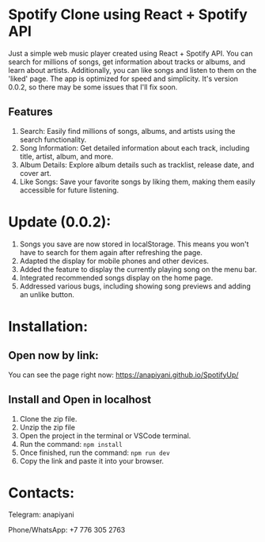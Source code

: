 # Spotify Clone using React + Spotify API
Just a simple web music player created using React + Spotify API. You can search for millions of songs, get information about tracks or albums, and learn about artists. Additionally, you can like songs and listen to them on the 'liked' page. The app is optimized for speed and simplicity. It's version 0.0.2, so there may be some issues that I'll fix soon.

## Features
1. Search: Easily find millions of songs, albums, and artists using the search functionality.
2. Song Information: Get detailed information about each track, including title, artist, album, and more.
3. Album Details: Explore album details such as tracklist, release date, and cover art.
4. Like Songs: Save your favorite songs by liking them, making them easily accessible for future listening.

# Update (0.0.2):
1. Songs you save are now stored in localStorage. This means you won't have to search for them again after refreshing the page.
2. Adapted the display for mobile phones and other devices.
3. Added the feature to display the currently playing song on the menu bar.
4. Integrated recommended songs display on the home page.
5. Addressed various bugs, including showing song previews and adding an unlike button.


# Installation:
## Open now by link:
You can see the page right now:  https://anapiyani.github.io/SpotifyUp/
## Install and Open in localhost
1. Clone the zip file.
2. Unzip the zip file
3. Open the project in the terminal or VSCode terminal.
4. Run the command:
     ``` npm install ```
5. Once finished, run the command:
    ``` npm run dev ```
6. Copy the link and paste it into your browser.


  # Contacts:
Telegram: anapiyani

Phone/WhatsApp: +7 776 305 2763

  
